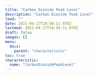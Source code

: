 ```yaml
---
title: "Carbon Dioxide Peak Level"
description: "Carbon Dioxide Peak Level"
lead: ""
date: 2021-04-17T18:50:11.970Z
lastmod: 2021-04-17T18:50:11.970Z
draft: false
images: []
menu:
  docs:
    parent: "characteristic"
toc: true
characteristic:
  name: "CarbonDioxidePeakLevel"
---
```

